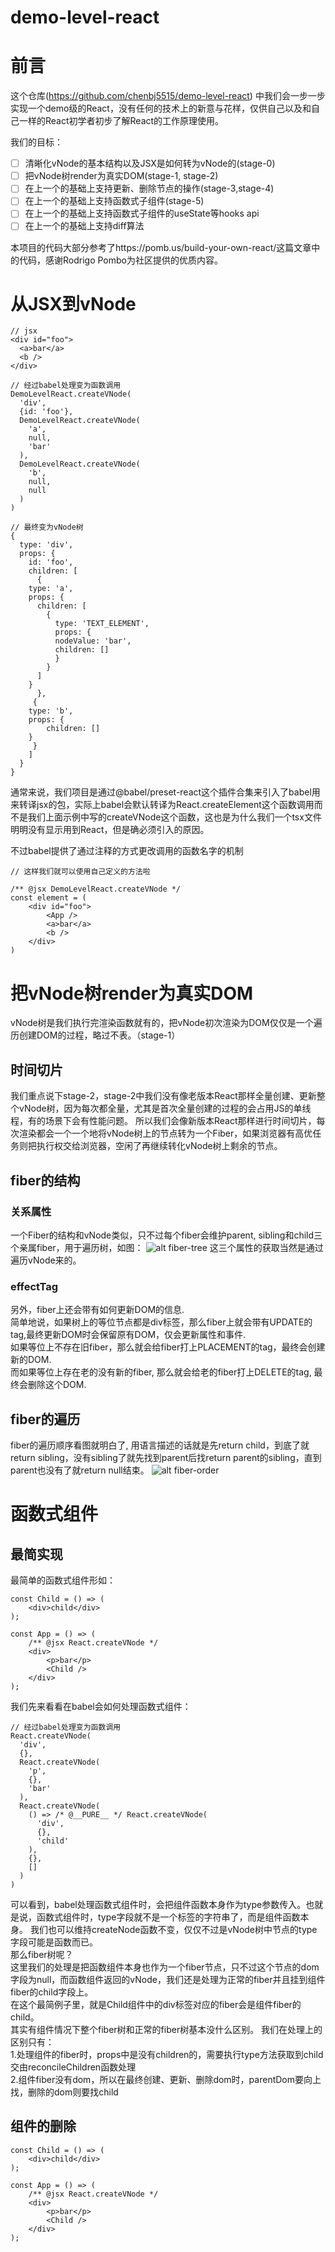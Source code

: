 # demo-level-react

# 前言

这个仓库(https://github.com/chenbj5515/demo-level-react)
中我们会一步一步实现一个demo级的React，没有任何的技术上的新意与花样，仅供自己以及和自己一样的React初学者初步了解React的工作原理使用。

我们的目标：

- [ ]  清晰化vNode的基本结构以及JSX是如何转为vNode的(stage-0)
- [ ]  把vNode树render为真实DOM(stage-1, stage-2)
- [ ]  在上一个的基础上支持更新、删除节点的操作(stage-3,stage-4)
- [ ]  在上一个的基础上支持函数式子组件(stage-5)
- [ ]  在上一个的基础上支持函数式子组件的useState等hooks api
- [ ]  在上一个的基础上支持diff算法

本项目的代码大部分参考了https://pomb.us/build-your-own-react/这篇文章中的代码，感谢Rodrigo Pombo为社区提供的优质内容。

# 从JSX到vNode

```tsx
// jsx
<div id="foo">
  <a>bar</a>
  <b />
</div>
```

```
// 经过babel处理变为函数调用
DemoLevelReact.createVNode(
  'div',
  {id: 'foo'},
  DemoLevelReact.createVNode(
    'a',
    null,
    'bar'
  ),
  DemoLevelReact.createVNode(
    'b',
    null,
    null
  )
)
```

```
// 最终变为vNode树
{
  type: 'div',
  props: {
    id: 'foo',
    children: [
      {
	type: 'a',
	props: {
	  children: [
	    {
	      type: 'TEXT_ELEMENT',
	      props: {
		  nodeValue: 'bar',
		  children: []
	      }
	    }
	  ]
	}
      },
     {
	type: 'b',
	props: {
		children: []
	}
     }
    ]
  }
}
```

通常来说，我们项目是通过@babel/preset-react这个插件合集来引入了babel用来转译jsx的包，实际上babel会默认转译为React.createElement这个函数调用而不是我们上面示例中写的createVNode这个函数，这也是为什么我们一个tsx文件明明没有显示用到React，但是确必须引入的原因。

不过babel提供了通过注释的方式更改调用的函数名字的机制

```tsx
// 这样我们就可以使用自己定义的方法啦

/** @jsx DemoLevelReact.createVNode */
const element = (
    <div id="foo">
        <App />
        <a>bar</a>
        <b />
    </div>
)
```

# 把vNode树render为真实DOM
vNode树是我们执行完渲染函数就有的，把vNode初次渲染为DOM仅仅是一个遍历创建DOM的过程，略过不表。（stage-1）<br>

## 时间切片
我们重点说下stage-2，stage-2中我们没有像老版本React那样全量创建、更新整个vNode树，因为每次都全量，尤其是首次全量创建的过程的会占用JS的单线程，有的场景下会有性能问题。
所以我们会像新版本React那样进行时间切片，每次渲染都会一个一个地将vNode树上的节点转为一个Fiber，如果浏览器有高优任务则把执行权交给浏览器，空闲了再继续转化vNode树上剩余的节点。

## fiber的结构
### 关系属性
一个Fiber的结构和vNode类似，只不过每个fiber会维护parent, sibling和child三个亲属fiber，用于遍历树，如图：
![alt fiber-tree](./src/diagram/fiber-tree.png)
这三个属性的获取当然是通过遍历vNode来的。

### effectTag
另外，fiber上还会带有如何更新DOM的信息.<br>
简单地说，如果树上的等位节点都是div标签，那么fiber上就会带有UPDATE的tag,最终更新DOM时会保留原有DOM，仅会更新属性和事件.<br>
如果等位上不存在旧fiber，那么就会给fiber打上PLACEMENT的tag，最终会创建新的DOM.<br>
而如果等位上存在老的没有新的fiber, 那么就会给老的fiber打上DELETE的tag, 最终会删除这个DOM.<br>

## fiber的遍历
fiber的遍历顺序看图就明白了, 用语言描述的话就是先return child，到底了就return sibling，没有sibling了就先找到parent后找return parent的sibling，直到parent也没有了就return null结束。
![alt fiber-order](./src/diagram/fiber-order.png)

# 函数式组件
## 最简实现
最简单的函数式组件形如：
```
const Child = () => (
    <div>child</div>
);

const App = () => (
    /** @jsx React.createVNode */
    <div>
        <p>bar</p>
        <Child />
    </div>
);
```
我们先来看看在babel会如何处理函数式组件：
```
// 经过babel处理变为函数调用
React.createVNode(
  'div',
  {},
  React.createVNode(
    'p',
    {},
    'bar'
  ),
  React.createVNode(
    () => /* @__PURE__ */ React.createVNode(
      'div',
      {},
      'child'
    ),
    {},
    []
  )
)
```
可以看到，babel处理函数式组件时，会把组件函数本身作为type参数传入。也就是说，函数式组件时，type字段就不是一个标签的字符串了，而是组件函数本身。
我们也可以维持createNode函数不变，仅仅不过是vNode树中节点的type字段可能是函数而已。<br>
那么fiber树呢？<br>
这里我们的处理是把函数组件本身也作为一个fiber节点，只不过这个节点的dom字段为null，而函数组件返回的vNode，我们还是处理为正常的fiber并且挂到组件fiber的child字段上。<br>
在这个最简例子里，就是Child组件中的div标签对应的fiber会是组件fiber的child。<br>
其实有组件情况下整个fiber树和正常的fiber树基本没什么区别。
我们在处理上的区别只有：<br>
1.处理组件的fiber时，props中是没有children的，需要执行type方法获取到child交由reconcileChildren函数处理<br>
2.组件fiber没有dom，所以在最终创建、更新、删除dom时，parentDom要向上找，删除的dom则要找child
## 组件的删除
```
const Child = () => (
    <div>child</div>
);

const App = () => (
    /** @jsx React.createVNode */
    <div>
        <p>bar</p>
        <Child />
    </div>
);
```

